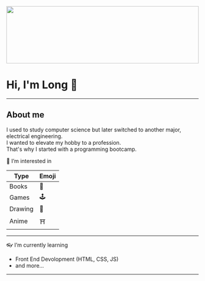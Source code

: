 <p>
  <a href="https://images.unsplash.com/photo-1542831371-29b0f74f9713?ixlib=rb-4.0.3&ixid=MnwxMjA3fDB8MHxwaG90by1wYWdlfHx8fGVufDB8fHx8&auto=format&fit=crop&w=2070&q=80"><img width=100% height="150" align='center' src="https://images.unsplash.com/photo-1542831371-29b0f74f9713?ixlib=rb-4.0.3&ixid=MnwxMjA3fDB8MHxwaG90by1wYWdlfHx8fGVufDB8fHx8&auto=format&fit=crop&w=2070&q=80"></a>
</p>

# Hi, I'm Long :wave:

---

## About me
I used to study computer science but later switched to another major, electrical engineering.  
I wanted to elevate my hobby to a profession.  
That's why I started with a programming bootcamp.


👀 I’m interested in 

| Type | Emoji |
| ----------- | ----------- |
| Books | 📖 |
| Games | 🕹 |
| Drawing | 🎨 |
| Anime | ⛩️ |

---
👓 I’m currently learning 
- Front End Devolopment (HTML, CSS, JS)
- and more...

---


<!---
Long-HaHoang/Long-HaHoang is a ✨ special ✨ repository because its `README.md` (this file) appears on your GitHub profile.
You can click the Preview link to take a look at your changes.
--->
